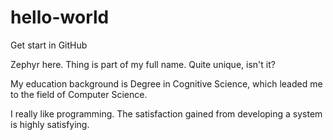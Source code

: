 # hello-world
Get start in GitHub

Zephyr here. Thing is part of my full name. Quite unique, isn't it? 

My education background is Degree in Cognitive Science, which leaded me to the field of Computer Science. 

I really like programming. The satisfaction gained from developing a system is highly satisfying.
